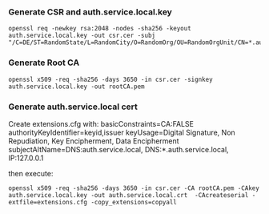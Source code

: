 ### Generate CSR and auth.service.local.key
```
openssl req -newkey rsa:2048 -nodes -sha256 -keyout auth.service.local.key -out csr.cer -subj "/C=DE/ST=RandomState/L=RandomCity/O=RandomOrg/OU=RandomOrgUnit/CN=*.auth.service.local/emailAddress=hello@example.com"
```

### Generate Root CA
```
openssl x509 -req -sha256 -days 3650 -in csr.cer -signkey auth.service.local.key -out rootCA.pem

```

### Generate auth.service.local cert

Create extensions.cfg with:
basicConstraints=CA:FALSE
authorityKeyIdentifier=keyid,issuer
keyUsage=Digital Signature, Non Repudiation, Key Encipherment, Data Encipherment
subjectAltName=DNS:auth.service.local, DNS:*.auth.service.local, IP:127.0.0.1

then execute:

```
openssl x509 -req -sha256 -days 3650 -in csr.cer -CA rootCA.pem -CAkey auth.service.local.key -out auth.service.local.crt  -CAcreateserial -extfile=extensions.cfg -copy_extensions=copyall
```